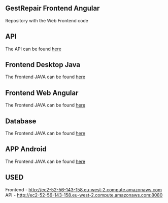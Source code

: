 ## GestRepair Frontend Angular
Repository with the Web Frontend code 

## API
The API can be found [here](https://github.com/GestRepair/GestRepairAPI)

## Frontend Desktop Java
The Frontend JAVA can be found [here](https://github.com/GestRepair/GestRepairBackOffice)

## Frontend Web Angular
The Frontend JAVA can be found [here](https://github.com/GestRepair/GestRepairWeb)

## Database
The Frontend JAVA can be found [here](https://github.com/GestRepair/GestRepairDB)

## APP Android
The Frontend JAVA can be found [here](https://github.com/GestRepair/GestRepairAPPAndroid)

## USED
Frontend - http://ec2-52-56-143-158.eu-west-2.compute.amazonaws.com
API - http://ec2-52-56-143-158.eu-west-2.compute.amazonaws.com:8080

